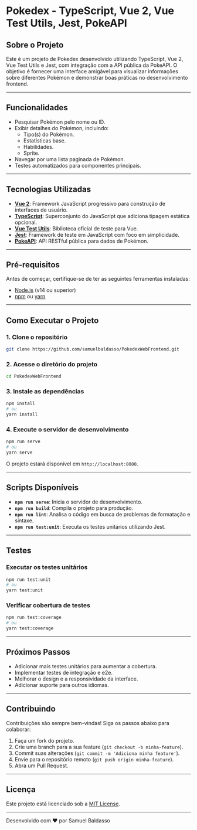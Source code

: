 # Pokedex - TypeScript, Vue 2, Vue Test Utils, Jest, PokeAPI

## Sobre o Projeto

Este é um projeto de Pokedex desenvolvido utilizando TypeScript, Vue 2, Vue Test Utils e Jest, com integração com a API pública da PokeAPI. O objetivo é fornecer uma interface amigável para visualizar informações sobre diferentes Pokémon e demonstrar boas práticas no desenvolvimento frontend.

---

## Funcionalidades

- Pesquisar Pokémon pelo nome ou ID.
- Exibir detalhes do Pokémon, incluindo:
  - Tipo(s) do Pokémon.
  - Estatísticas base.
  - Habilidades.
  - Sprite.
- Navegar por uma lista paginada de Pokémon.
- Testes automatizados para componentes principais.

---

## Tecnologias Utilizadas

- **[Vue 2](https://vuejs.org/)**: Framework JavaScript progressivo para construção de interfaces de usuário.
- **[TypeScript](https://www.typescriptlang.org/)**: Superconjunto do JavaScript que adiciona tipagem estática opcional.
- **[Vue Test Utils](https://test-utils.vuejs.org/)**: Biblioteca oficial de teste para Vue.
- **[Jest](https://jestjs.io/)**: Framework de teste em JavaScript com foco em simplicidade.
- **[PokeAPI](https://pokeapi.co/)**: API RESTful pública para dados de Pokémon.

---

## Pré-requisitos

Antes de começar, certifique-se de ter as seguintes ferramentas instaladas:

- [Node.js](https://nodejs.org/) (v14 ou superior)
- [npm](https://www.npmjs.com/) ou [yarn](https://yarnpkg.com/)

---

## Como Executar o Projeto

### 1. Clone o repositório

```bash
git clone https://github.com/samuelbaldasso/PokedexWebFrontend.git
```

### 2. Acesse o diretório do projeto

```bash
cd PokedexWebFrontend
```

### 3. Instale as dependências

```bash
npm install
# ou
yarn install
```

### 4. Execute o servidor de desenvolvimento

```bash
npm run serve
# ou
yarn serve
```

O projeto estará disponível em `http://localhost:8080`.

---

## Scripts Disponíveis

- **`npm run serve`**: Inicia o servidor de desenvolvimento.
- **`npm run build`**: Compila o projeto para produção.
- **`npm run lint`**: Analisa o código em busca de problemas de formatação e sintaxe.
- **`npm run test:unit`**: Executa os testes unitários utilizando Jest.

---

## Testes

### Executar os testes unitários

```bash
npm run test:unit
# ou
yarn test:unit
```

### Verificar cobertura de testes

```bash
npm run test:coverage
# ou
yarn test:coverage
```

---

## Próximos Passos

- Adicionar mais testes unitários para aumentar a cobertura.
- Implementar testes de integração e e2e.
- Melhorar o design e a responsividade da interface.
- Adicionar suporte para outros idiomas.

---

## Contribuindo

Contribuições são sempre bem-vindas! Siga os passos abaixo para colaborar:

1. Faça um fork do projeto.
2. Crie uma branch para a sua feature (`git checkout -b minha-feature`).
3. Commit suas alterações (`git commit -m 'Adiciona minha feature'`).
4. Envie para o repositório remoto (`git push origin minha-feature`).
5. Abra um Pull Request.

---

## Licença

Este projeto está licenciado sob a [MIT License](./LICENSE).

---

Desenvolvido com ❤️ por Samuel Baldasso
